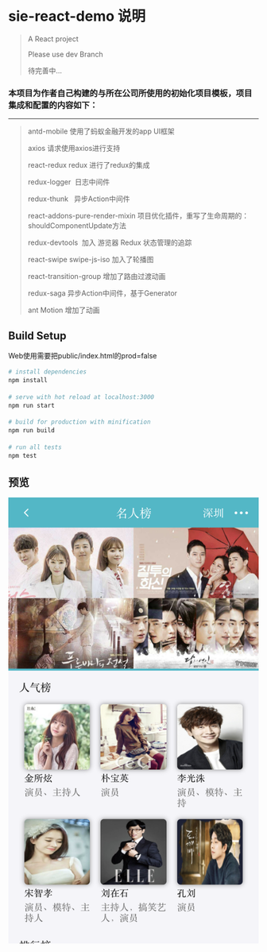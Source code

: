 # sie-react-demo 说明

> A React project
>
> Please use dev Branch
>
> 待完善中...

### 本项目为作者自己构建的与所在公司所使用的初始化项目模板，项目集成和配置的内容如下：
-------------------------------------------------
>
> antd-mobile 使用了蚂蚁金融开发的app UI框架
>
> axios 请求使用axios进行支持
>
> react-redux redux 进行了redux的集成
>
> redux-logger  日志中间件
>
> redux-thunk   异步Action中间件
>
> react-addons-pure-render-mixin 项目优化插件，重写了生命周期的：shouldComponentUpdate方法
>
> redux-devtools  加入 游览器 Redux 状态管理的追踪
>
> react-swipe swipe-js-iso 加入了轮播图
> 
> react-transition-group 增加了路由过渡动画
>
> redux-saga 异步Action中间件，基于Generator
> 
> ant Motion 增加了动画 


## Build Setup

Web使用需要把public/index.html的prod=false

``` bash
# install dependencies
npm install

# serve with hot reload at localhost:3000
npm run start

# build for production with minification
npm run build

# run all tests
npm test
```

## 预览
![首页](./public/static/image/预览1.png)